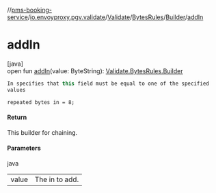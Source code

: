 //[pms-booking-service](../../../../../index.md)/[io.envoyproxy.pgv.validate](../../../index.md)/[Validate](../../index.md)/[BytesRules](../index.md)/[Builder](index.md)/[addIn](add-in.md)

# addIn

[java]\
open fun [addIn](add-in.md)(value: ByteString): [Validate.BytesRules.Builder](index.md)

```kotlin
In specifies that this field must be equal to one of the specified
values

```
`repeated bytes in = 8;`

#### Return

This builder for chaining.

#### Parameters

java

| | |
|---|---|
| value | The in to add. |